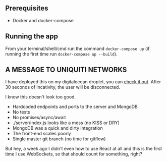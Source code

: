 ## Prerequisites

* Docker and docker-compose

## Running the app

From your terminal/shell/cmd run the command `docker-compose up` (if running the first time run `docker-compose up --build`).
                
## A MESSAGE TO UNIQUITI NETWORKS

I have deployed this on my digitalocean droplet, you can [check it out](http://206.189.52.181:3000).
After 30 seconds of incativity, the user will be disconnected.

I know this doesn't look too good.
* Hardcoded endpoints and ports to the server and MongoDB
* No tests
* No promises/async/await
* ./server/index.js looks like a mess (no KISS or DRY)
* MongoDB was a quick and dirty integration
* The front-end scales poorly
* Single master git branch (no time for gitflow)

But hey, a week ago I didn't even how to use React at all and this is the first time I use WebSockets,
so that should count for something, right?